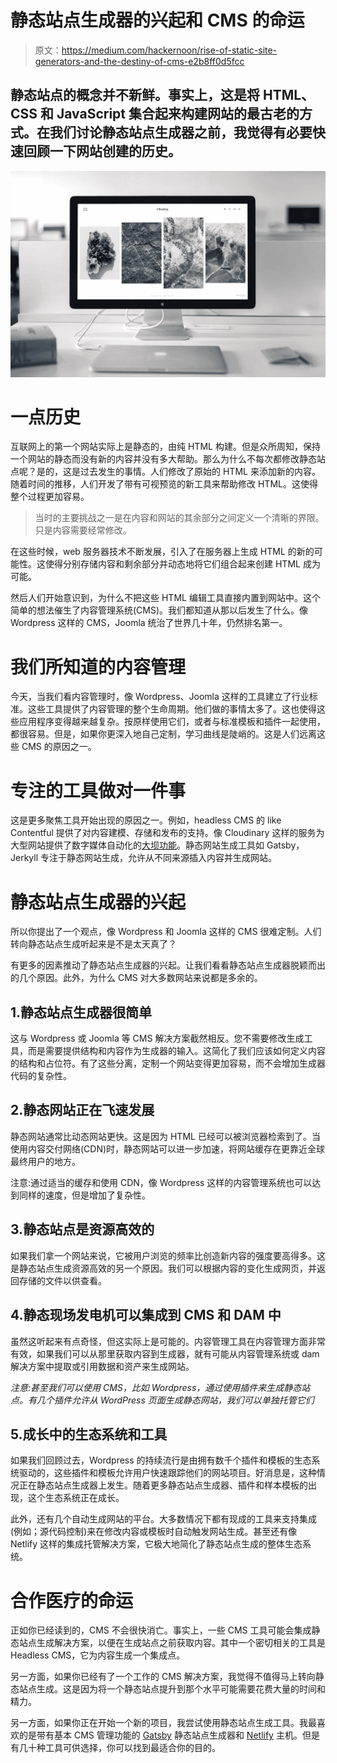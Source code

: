 # 静态站点生成器的兴起和 CMS 的命运

> 原文：<https://medium.com/hackernoon/rise-of-static-site-generators-and-the-destiny-of-cms-e2b8ff0d5fcc>

## 静态站点的概念并不新鲜。事实上，这是将 HTML、CSS 和 JavaScript 集合起来构建网站的最古老的方式。在我们讨论静态站点生成器之前，我觉得有必要快速回顾一下网站创建的历史。

![](img/278039e753e93415f774b835078173a0.png)

# 一点历史

互联网上的第一个网站实际上是静态的，由纯 HTML 构建。但是众所周知，保持一个网站的静态而没有新的内容并没有多大帮助。那么为什么不每次都修改静态站点呢？是的，这是过去发生的事情。人们修改了原始的 HTML 来添加新的内容。随着时间的推移，人们开发了带有可视预览的新工具来帮助修改 HTML。这使得整个过程更加容易。

> 当时的主要挑战之一是在内容和网站的其余部分之间定义一个清晰的界限。只是内容需要经常修改。

在这些时候，web 服务器技术不断发展，引入了在服务器上生成 HTML 的新的可能性。这使得分别存储内容和剩余部分并动态地将它们组合起来创建 HTML 成为可能。

然后人们开始意识到，为什么不把这些 HTML 编辑工具直接内置到网站中。这个简单的想法催生了内容管理系统(CMS)。我们都知道从那以后发生了什么。像 Wordpress 这样的 CMS，Joomla 统治了世界几十年，仍然排名第一。

# 我们所知道的内容管理

今天，当我们看内容管理时，像 Wordpress、Joomla 这样的工具建立了行业标准。这些工具提供了内容管理的整个生命周期。他们做的事情太多了。这也使得这些应用程序变得越来越复杂。按原样使用它们，或者与标准模板和插件一起使用，都很容易。但是，如果你更深入地自己定制，学习曲线是陡峭的。这是人们远离这些 CMS 的原因之一。

# 专注的工具做对一件事

这是更多聚焦工具开始出现的原因之一。例如，headless CMS 的 like Contentful 提供了对内容建模、存储和发布的支持。像 Cloudinary 这样的服务为大型网站提供了数字媒体自动化的[大坝功能](https://cloudinary.com/solutions/digital_asset_management)。静态网站生成工具如 Gatsby，Jerkyll 专注于静态网站生成，允许从不同来源插入内容并生成网站。

# 静态站点生成器的兴起

所以你提出了一个观点，像 Wordpress 和 Joomla 这样的 CMS 很难定制。人们转向静态站点生成听起来是不是太天真了？

有更多的因素推动了静态站点生成器的兴起。让我们看看静态站点生成器脱颖而出的几个原因。此外，为什么 CMS 对大多数网站来说都是多余的。

## 1.静态站点生成器很简单

这与 Wordpress 或 Joomla 等 CMS 解决方案截然相反。您不需要修改生成工具，而是需要提供结构和内容作为生成器的输入。这简化了我们应该如何定义内容的结构和占位符。有了这些分离，定制一个网站变得更加容易，而不会增加生成器代码的复杂性。

## 2.静态网站正在飞速发展

静态网站通常比动态网站更快。这是因为 HTML 已经可以被浏览器检索到了。当使用内容交付网络(CDN)时，静态网站可以进一步加速，将网站缓存在更靠近全球最终用户的地方。

注意:通过适当的缓存和使用 CDN，像 Wordpress 这样的内容管理系统也可以达到同样的速度，但是增加了复杂性。

## 3.静态站点是资源高效的

如果我们拿一个网站来说，它被用户浏览的频率比创造新内容的强度要高得多。这是静态站点生成资源高效的另一个原因。我们可以根据内容的变化生成网页，并返回存储的文件以供查看。

## 4.静态现场发电机可以集成到 CMS 和 DAM 中

虽然这听起来有点奇怪，但这实际上是可能的。内容管理工具在内容管理方面非常有效，如果我们可以从那里获取内容到生成器，就有可能从内容管理系统或 dam 解决方案中提取或引用数据和资产来生成网站。

*注意:甚至我们可以使用 CMS，比如 Wordpress，通过使用插件来生成静态站点。有几个插件允许从 WordPress 页面生成静态网站，我们可以单独托管它们*

## 5.成长中的生态系统和工具

如果我们回顾过去，Wordpress 的持续流行是由拥有数千个插件和模板的生态系统驱动的，这些插件和模板允许用户快速跟踪他们的网站项目。好消息是，这种情况正在静态站点生成器上发生。随着更多静态站点生成器、插件和样本模板的出现，这个生态系统正在成长。

此外，还有几个自动生成网站的平台。大多数情况下都有现成的工具来支持集成(例如；源代码控制)来在修改内容或模板时自动触发网站生成。甚至还有像 Netlify 这样的集成托管解决方案，它极大地简化了静态站点生成的整体生态系统。

# 合作医疗的命运

正如你已经读到的，CMS 不会很快消亡。事实上，一些 CMS 工具可能会集成静态站点生成解决方案，以便在生成站点之前获取内容。其中一个密切相关的工具是 Headless CMS，它为内容生成一个集成点。

另一方面，如果你已经有了一个工作的 CMS 解决方案，我觉得不值得马上转向静态站点生成。这是因为将一个静态站点提升到那个水平可能需要花费大量的时间和精力。

另一方面，如果你正在开始一个新的项目，我尝试使用静态站点生成工具。我最喜欢的是带有基本 CMS 管理功能的 [Gatsby](https://www.gatsbyjs.org/) 静态站点生成器和 [Netlify](https://www.netlify.com/) 主机。但是有几十种工具可供选择，你可以找到最适合你的目的。